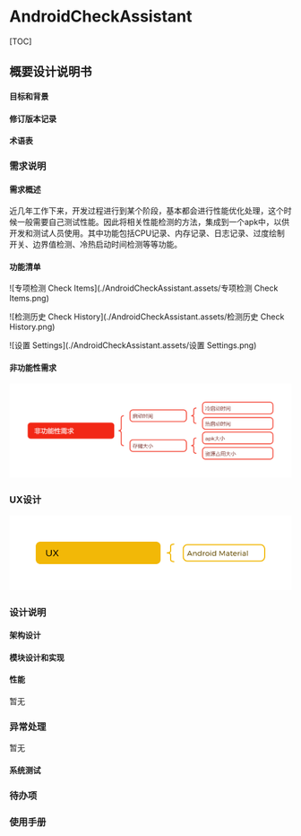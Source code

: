 # AndroidCheckAssistant







[TOC]



## 概要设计说明书

#### 目标和背景

#### 修订版本记录

#### 术语表



### 需求说明

#### 需求概述

近几年工作下来，开发过程进行到某个阶段，基本都会进行性能优化处理，这个时候一般需要自己测试性能。因此将相关性能检测的方法，集成到一个apk中，以供开发和测试人员使用。其中功能包括CPU记录、内存记录、日志记录、过度绘制开关、边界值检测、冷热启动时间检测等等功能。

#### 功能清单

![专项检测 Check Items](./AndroidCheckAssistant.assets/专项检测 Check Items.png)

![检测历史 Check History](./AndroidCheckAssistant.assets/检测历史 Check History.png)

![设置 Settings](./AndroidCheckAssistant.assets/设置 Settings.png)

#### 非功能性需求

![非功能性需求](./AndroidCheckAssistant.assets/非功能性需求.png)

### UX设计

![UX](./AndroidCheckAssistant.assets/UX.png)



### 设计说明

#### 架构设计

#### 模块设计和实现

#### 性能

暂无

### 异常处理

暂无

#### 系统测试



### 待办项



### 



### 使用手册









